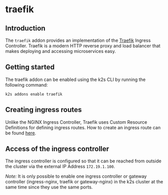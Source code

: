 <!--
SPDX-FileCopyrightText: © 2023 Siemens Healthcare GmbH

SPDX-License-Identifier: MIT
-->

# traefik

## Introduction

The `traefik` addon provides an implementation of the [Traefik](https://github.com/traefik/traefik) Ingress Controller. Traefik is a modern HTTP reverse proxy and load balancer that makes deploying and accessing microservices easy.

## Getting started

The traefik addon can be enabled using the k2s CLI by running the following command:
```
k2s addons enable traefik
```
## Creating ingress routes

Unlike the NGINX Ingress Controller, Traefik uses Custom Resource Definitions for defining ingress routes. How to create an ingress route can be found [here](https://doc.traefik.io/traefik/routing/providers/kubernetes-crd/).

## Access of the ingress controller

The ingress controller is configured so that it can be reached from outside the cluster via the external IP Address `172.19.1.100`.

_Note:_ It is only possible to enable one ingress controller or gateway controller (ingress-nginx, traefik or gateway-nginx) in the k2s cluster at the same time since they use the same ports.
